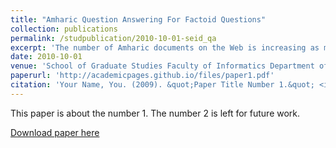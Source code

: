 ```yaml
---
title: "Amharic Question Answering For Factoid Questions"
collection: publications
permalink: /studpublication/2010-10-01-seid_qa
excerpt: 'The number of Amharic documents on the Web is increasing as many newspaper publishers started providing their services electronically.'
date: 2010-10-01
venue: 'School of Graduate Studies Faculty of Informatics Department of Computer Science'
paperurl: 'http://academicpages.github.io/files/paper1.pdf'
citation: 'Your Name, You. (2009). &quot;Paper Title Number 1.&quot; <i>Journal 1</i>. 1(1).'
---
```

This paper is about the number 1. The number 2 is left for future work.

[Download paper here](http://academicpages.github.io/files/paper1.pdf)
